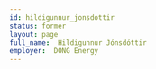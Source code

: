 ```yaml
---
id: hildigunnur_jonsdottir
status: former
layout: page
full_name:  Hildigunnur Jónsdóttir
employer:  DONG Energy 
---
```

